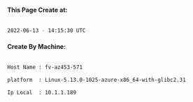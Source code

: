 
   
#### This Page Create at:

```bash

2022-06-13 - 14:15:30 UTC

```

#### Create By Machine:

```bash

Host Name : fv-az453-571

platform  : Linux-5.13.0-1025-azure-x86_64-with-glibc2.31

Ip Local  : 10.1.1.189

```

